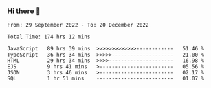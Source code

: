 ### Hi there 👋

<!--START_SECTION:waka-->

```text
From: 29 September 2022 - To: 20 December 2022

Total Time: 174 hrs 12 mins

JavaScript   89 hrs 39 mins  >>>>>>>>>>>>>------------   51.46 %
TypeScript   36 hrs 34 mins  >>>>>--------------------   21.00 %
HTML         29 hrs 34 mins  >>>>---------------------   16.98 %
EJS          9 hrs 41 mins   >------------------------   05.56 %
JSON         3 hrs 46 mins   >------------------------   02.17 %
SQL          1 hr 51 mins    -------------------------   01.07 %
```

<!--END_SECTION:waka-->

<!--
**tranhieu1906/tranhieu1906** is a ✨ _special_ ✨ repository because its `README.md` (this file) appears on your GitHub profile.

Here are some ideas to get you started:

- 🔭 I’m currently working on ...
- 🌱 I’m currently learning ...
- 👯 I’m looking to collaborate on ...
- 🤔 I’m looking for help with ...
- 💬 Ask me about ...
- 📫 How to reach me: ...
- 😄 Pronouns: ...
- ⚡ Fun fact: ...
-->
